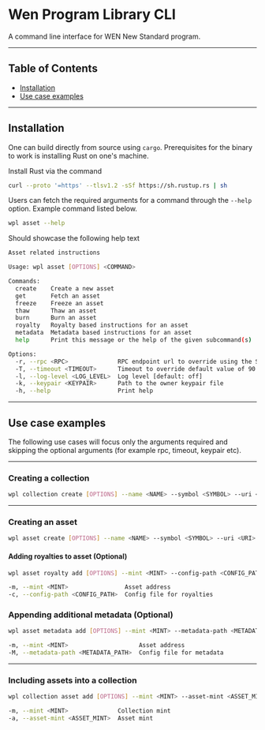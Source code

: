 # Wen Program Library CLI

A command line interface for WEN New Standard program.

---

## Table of Contents

- [Installation](#installation)
- [Use case examples](#use-case-examples)

---

## Installation

One can build directly from source using `cargo`. Prerequisites for the binary to work is installing Rust on one's machine.

Install Rust via the command

```sh
curl --proto '=https' --tlsv1.2 -sSf https://sh.rustup.rs | sh
```

Users can fetch the required arguments for a command through the `--help` option. Example command listed below.

```sh
wpl asset --help
```

Should showcase the following help text

```sh
Asset related instructions

Usage: wpl asset [OPTIONS] <COMMAND>

Commands:
  create    Create a new asset
  get       Fetch an asset
  freeze    Freeze an asset
  thaw      Thaw an asset
  burn      Burn an asset
  royalty   Royalty based instructions for an asset
  metadata  Metadata based instructions for an asset
  help      Print this message or the help of the given subcommand(s)

Options:
  -r, --rpc <RPC>              RPC endpoint url to override using the Solana config
  -T, --timeout <TIMEOUT>      Timeout to override default value of 90 seconds [default: 90]
  -l, --log-level <LOG_LEVEL>  Log level [default: off]
  -k, --keypair <KEYPAIR>      Path to the owner keypair file
  -h, --help                   Print help
```

---

## Use case examples

The following use cases will focus only the arguments required and skipping the optional arguments (for example rpc, timeout, keypair etc).

---

### Creating a collection

```sh
wpl collection create [OPTIONS] --name <NAME> --symbol <SYMBOL> --uri <URI> --size <SIZE>
```

---

### Creating an asset

```sh
wpl asset create [OPTIONS] --name <NAME> --symbol <SYMBOL> --uri <URI>
```

#### Adding royalties to asset (Optional)

```sh
wpl asset royalty add [OPTIONS] --mint <MINT> --config-path <CONFIG_PATH>

-m, --mint <MINT>                Asset address
-c, --config-path <CONFIG_PATH>  Config file for royalties
```

### Appending additional metadata (Optional)

```sh
wpl asset metadata add [OPTIONS] --mint <MINT> --metadata-path <METADATA_PATH>

-m, --mint <MINT>                    Asset address
-M, --metadata-path <METADATA_PATH>  Config file for metadata
```

---

### Including assets into a collection

```sh
wpl collection asset add [OPTIONS] --mint <MINT> --asset-mint <ASSET_MINT>

-m, --mint <MINT>              Collection mint
-a, --asset-mint <ASSET_MINT>  Asset mint
```
